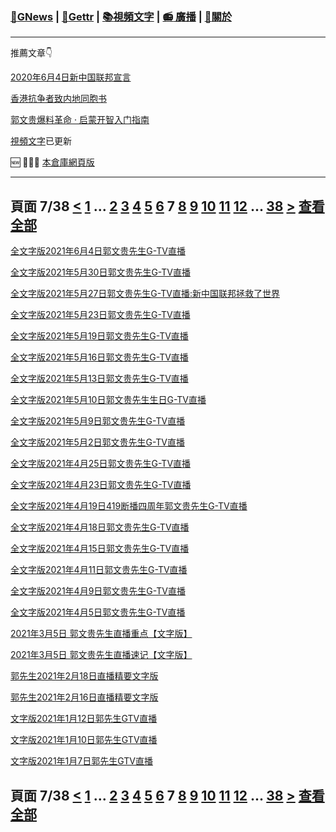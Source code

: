 ﻿###  [:newspaper:GNews](https://github.com/ourhimalayas/txt) | [:statue_of_liberty:Gettr](https://github.com/ourhimalayas/txt/blob/main/content/gettr/README.md) | [:books:視頻文字](https://github.com/ourhimalayas/txt/blob/main/content/README.md) | [:radio: 廣播](https://github.com/ourhimalayas/txt/blob/main/content/docs/g-radio/README.md) | [:pray:關於](https://github.com/ourhimalayas/home/tree/main/about)
---

推薦文章:point_down:

[2020年6月4日新中国联邦宣言](https://github.com/ourhimalayas/txt/blob/master/content/docs/declaration-of-the-New-Federal-State-of-China/README.md)

[香港抗争者致内地同胞书](https://github.com/ourhimalayas/news/blob/master/2019/08/a_letter_from_the_hong_kong_people.md)

[郭文贵爆料革命 · 启蒙开智入门指南](https://github.com/Pangu2020together/guo-whistleblowing-revolution)

[視頻文字](https://github.com/ourhimalayas/txt/blob/master/content/README.md)已更新

:new: :tada::tada::tada: [本倉庫網頁版](https://ourhimalayas.github.io/)

---
## 頁面 7/38 [**<**](/content/README-6.md) [1](/content/README.md) ... [2](/content/README-2.md) [3](/content/README-3.md) [4](/content/README-4.md) [5](/content/README-5.md) [6](/content/README-6.md) **7** [8](/content/README-8.md) [9](/content/README-9.md) [10](/content/README-10.md) [11](/content/README-11.md) [12](/content/README-12.md) ... [38](/content/README-38.md) [**>**](/content/README-8.md) [查看全部](/content/README-all.md)

[全文字版2021年6月4日郭文贵先生G-TV直播](/content/2021/06/20210604-1301563.md)

[全文字版2021年5月30日郭文贵先生G-TV直播](/content/2021/05/20210530-1285961.md)

[全文字版2021年5月27日郭文贵先生G-TV直播:新中国联邦拯救了世界](/content/2021/05/20210527-1277441.md)

[全文字版2021年5月23日郭文贵先生G-TV直播](/content/2021/05/20210523-1268679.md)

[全文字版2021年5月19日郭文贵先生G-TV直播](/content/2021/05/20210519-1259336.md)

[全文字版2021年5月16日郭文贵先生G-TV直播](/content/2021/05/20210516-1250674.md)

[全文字版2021年5月13日郭文贵先生G-TV直播](/content/2021/05/20210513-1240690.md)

[全文字版2021年5月10日郭文贵先生生日G-TV直播](/content/2021/05/20210510-1208900.md)

[全文字版2021年5月9日郭文贵先生G-TV直播](/content/2021/05/20210509-1198433.md)

[全文字版2021年5月2日郭文贵先生G-TV直播](/content/2021/05/20210502-1166796.md)

[全文字版2021年4月25日郭文贵先生G-TV直播](/content/2021/04/20210425-1140222.md)

[全文字版2021年4月23日郭文贵先生G-TV直播](/content/2021/04/20210423-1136241.md)

[全文字版2021年4月19日419断播四周年郭文贵先生G-TV直播](/content/2021/04/20210419-1125087.md)

[全文字版2021年4月18日郭文贵先生G-TV直播](/content/2021/04/20210418-1118207.md)

[全文字版2021年4月15日郭文贵先生G-TV直播](/content/2021/04/20210415-1110916.md)

[全文字版2021年4月11日郭文贵先生G-TV直播](/content/2021/04/20210411-1099446.md)

[全文字版2021年4月9日郭文贵先生G-TV直播](/content/2021/04/20210409-1099373.md)

[全文字版2021年4月5日郭文贵先生G-TV直播](/content/2021/04/20210405-1099168.md)

[2021年3月5日 郭文贵先生直播重点【文字版】](/content/2021/03/20210305-953022.md)

[2021年3月5日 郭文贵先生直播速记【文字版】](/content/2021/03/20210305-951891.md)

[郭先生2021年2月18日直播精要文字版](/content/2021/02/20210218-916824.md)

[郭先生2021年2月16日直播精要文字版](/content/2021/02/20210216-911930.md)

[文字版2021年1月12日郭先生GTV直播](/content/2021/01/20210112-769872.md)

[文字版2021年1月10日郭先生GTV直播](/content/2021/01/20210110-769545.md)

[文字版2021年1月7日郭先生GTV直播](/content/2021/01/20210107-769489.md)


## 頁面 7/38 [**<**](/content/README-6.md) [1](/content/README.md) ... [2](/content/README-2.md) [3](/content/README-3.md) [4](/content/README-4.md) [5](/content/README-5.md) [6](/content/README-6.md) **7** [8](/content/README-8.md) [9](/content/README-9.md) [10](/content/README-10.md) [11](/content/README-11.md) [12](/content/README-12.md) ... [38](/content/README-38.md) [**>**](/content/README-8.md) [查看全部](/content/README-all.md)
